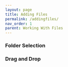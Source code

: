 ```yaml
---
layout: page
title: Adding Files
permalink: /addingfiles/
nav_order: 1
parent: Working With Files
---
```


### Folder Selection


### Drag and Drop